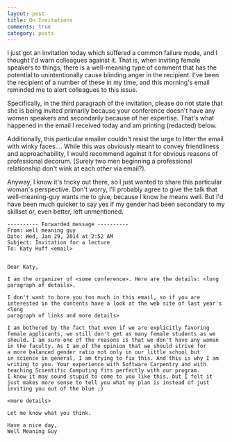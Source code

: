 ```yaml
---
layout: post
title: On Invitations
comments: true
category: posts
---
```



I just got an invitation today which suffered a common failure mode, and I thought I'd warn colleagues against it. That is, when inviting female speakers to things, there is a well-meaning type of comment that has the potential to unintentionally cause blinding anger in the recipient. I've been the recipient of a number of these in my time, and this morning's email reminded me to alert colleagues to this issue.

Specifically, in the third paragraph of the invitation, please do not state that she is being invited primarily because your conference doesn't have any women speakers and secondarily because of her expertise. That's what happened in the email I received today and am printing (redacted) below. 

Additionally, this particular emailer couldn't resist the urge to litter the email with winky faces.... While this was obviously meant to convey friendliness and approachability, I would recommend against it for obvious reasons of professional decorum. (Surely two men beginning a professional relationship don't wink at each other via email?).

Anyway, I know it's tricky out there, so I just wanted to share this particular woman's perspective. Don't worry, I'll probably agree to give the talk that well-meaning-guy wants me to give, because I know he means well. But I'd have been much quicker to say yes if my gender had been secondary to my skillset or, even better, left unmentioned.

    
    ---------- Forwarded message ----------
    From: well meaning guy
    Date: Wed, Jan 29, 2014 at 2:52 AM
    Subject: Invitation for a lecture
    To: Katy Huff <email>
    
    
    Dear Katy,
    
    I am the organizer of <some conference>. Here are the details: <long 
    paragraph of details>.
    
    I don't want to bore you too much in this email, so if you are
    interested in the contents have a look at the web site of last year's <long 
    paragraph of links and more details>
    
    I am bothered by the fact that even if we are explicitly favoring
    female applicants, we still don't get as many female students as we
    should. I am sure one of the reasons is that we don't have any woman
    in the faculty. As I am of the opinion that we should strive for
    a more balanced gender ratio not only in our little school but
    in science in general, I am trying to fix this. And this is why I am
    writing to you. Your experience with Software Carpentry and with
    teaching Scientific Computing fits perfectly with our program.
    I know it may sound stupid to come to you like this, but I felt it
    just makes more sense to tell you what my plan is instead of just
    inviting you out of the blue ;)
    
    <more details>
    
    Let me know what you think.
    
    Have a nice day,
    Well Meaning Guy



